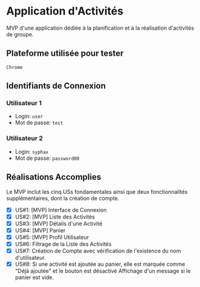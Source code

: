 # Application d'Activités

MVP d'une application dédiée à la planification et à la réalisation d'activités de groupe.

## Plateforme utilisée pour tester

`Chrome`

## Identifiants de Connexion

### Utilisateur 1

- Login: `user`
- Mot de passe: `test`

### Utilisateur 2

- Login: `syphax`
- Mot de passe: `password00`

## Réalisations Accomplies

Le MVP inclut les cinq USs fondamentales ainsi que deux fonctionnalités supplémentaires, dont la création de compte.

- [x] US#1: [MVP] Interface de Connexion
- [x] US#2: [MVP] Liste des Activités
- [x] US#3: [MVP] Détails d'une Activité
- [x] US#4: [MVP] Panier
- [x] US#5: [MVP] Profil Utilisateur
- [x] US#6: Filtrage de la Liste des Activités
- [x] US#7: Création de Compte avec vérification de l'existence du nom d'utilisateur.
- [x] US#8: Si une activité est ajoutée au panier, elle est marquée comme "Déjà ajoutée" et le bouton est désactivé Affichage d'un message si le panier est vide.